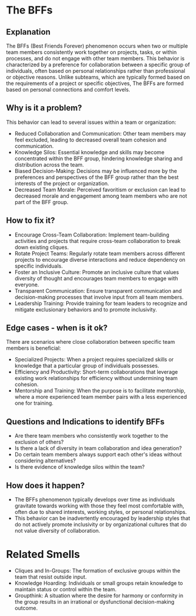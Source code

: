 # The BFFs
## Explanation
The BFFs (Best Friends Forever) phenomenon occurs when two or multiple team members consistently work together on projects, tasks, or within processes, and do not engage with other team members. This behavior is characterized by a preference for collaboration between a specific group of individuals, often based on personal relationships rather than professional or objective reasons. Unlike subteams, which are typically formed based on the requirements of a project or specific objectives, The BFFs are formed based on personal connections and comfort levels.
## Why is it a problem?
This behavior can lead to several issues within a team or organization:

* Reduced Collaboration and Communication: Other team members may feel excluded, leading to decreased overall team cohesion and communication.
* Knowledge Silos: Essential knowledge and skills may become concentrated within the BFF group, hindering knowledge sharing and distribution across the team.
* Biased Decision-Making: Decisions may be influenced more by the preferences and perspectives of the BFF group rather than the best interests of the project or organization.
* Decreased Team Morale: Perceived favoritism or exclusion can lead to decreased morale and engagement among team members who are not part of the BFF group.

## How to fix it?
* Encourage Cross-Team Collaboration: Implement team-building activities and projects that require cross-team collaboration to break down existing cliques.
* Rotate Project Teams: Regularly rotate team members across different projects to encourage diverse interactions and reduce dependency on specific individuals.
* Foster an Inclusive Culture: Promote an inclusive culture that values diversity of thought and encourages team members to engage with everyone.
* Transparent Communication: Ensure transparent communication and decision-making processes that involve input from all team members.
* Leadership Training: Provide training for team leaders to recognize and mitigate exclusionary behaviors and to promote inclusivity.

## Edge cases - when is it ok?
There are scenarios where close collaboration between specific team members is beneficial:
* Specialized Projects: When a project requires specialized skills or knowledge that a particular group of individuals possesses.
* Efficiency and Productivity: Short-term collaborations that leverage existing work relationships for efficiency without undermining team cohesion.
* Mentorship and Training: When the purpose is to facilitate mentorship, where a more experienced team member pairs with a less experienced one for training.

## Questions and Indications to identify BFFs
* Are there team members who consistently work together to the exclusion of others?
* Is there a lack of diversity in team collaboration and idea generation?
* Do certain team members always support each other's ideas without considering alternatives?
* Is there evidence of knowledge silos within the team?

## How does it happen?
* The BFFs phenomenon typically develops over time as individuals gravitate towards working with those they feel most comfortable with, often due to shared interests, working styles, or personal relationships.
* This behavior can be inadvertently encouraged by leadership styles that do not actively promote inclusivity or by organizational cultures that do not value diversity of collaboration.

# Related Smells
* Cliques and In-Groups: The formation of exclusive groups within the team that resist outside input.
* Knowledge Hoarding: Individuals or small groups retain knowledge to maintain status or control within the team.
* Groupthink: A situation where the desire for harmony or conformity in the group results in an irrational or dysfunctional decision-making outcome.